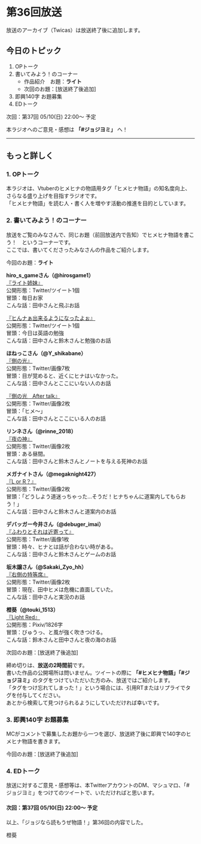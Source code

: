 # 第36回放送

放送のアーカイブ（Twicas）は放送終了後に追加します。  

## 今日のトピック
1. OPトーク
1. 書いてみよう！のコーナー
    - 作品紹介　お題：<b>ライト</b>
    - 次回のお題：<b></b>[放送終了後追加]
1. 即興140字 お題募集
1. EDトーク

次回：第37回 05/10(日) 22:00～ 予定  

本ラジオへのご意見・感想は **「#ジョジヨミ」** へ！

---

## もっと詳しく
### 1. OPトーク

本ラジオは、Vtuberのヒメヒナの物語用タグ「ヒメヒナ物語」の知名度向上、さらなる盛り上げを目指すラジオです。  
「ヒメヒナ物語」を読む人・書く人を増やす活動の推進を目的としています。  

### 2. 書いてみよう！のコーナー
放送をご覧のみなさんで、同じお題（前回放送内で告知）でヒメヒナ物語を書こう！　というコーナーです。  
ここでは、書いてくださったみなさんの作品をご紹介します。

今回のお題：<b>ライト</b>

**hiro_s_gameさん（@hirosgame1）**  
[『ライト姉妹』](https://twitter.com/hirosgame1/status/1254734964089688064?s=20)  
公開形態：Twitter/ツイート1個  
冒頭：毎日お家  
こんな話：田中さんと飛ぶお話  

[『ヒんナぁ出来るようになったよぉ』](https://twitter.com/hirosgame1/status/1254736439096406016?s=20)  
公開形態：Twitter/ツイート1個  
冒頭：今日は英語の勉強  
こんな話：田中さんと鈴木さんと勉強のお話  

**ほねっこさん（@Y_shikabane）**  
[『側の光』](https://twitter.com/Y_shikabane/status/1256180651641823232?s=20)  
公開形態：Twitter/画像7枚  
冒頭：目が覚めると、近くにヒナはいなかった。  
こんな話：田中さんとここにいない人のお話  

[『側の光　After talk』](https://twitter.com/Y_shikabane/status/1256808415365525505?s=20)  
公開形態：Twitter/画像2枚  
冒頭：「ヒメ～」  
こんな話：田中さんとここにいる人のお話  

**リンネさん（@rinne_2018）**  
[『夜の神』](https://twitter.com/rinne_2018/status/1256253524523970560?s=20)  
公開形態：Twitter/画像2枚  
冒頭：ある昼間。  
こんな話：田中さんと鈴木さんとノートを与える死神のお話

**メガナイトさん（@megaknight427）**  
[『L or R？』](https://twitter.com/megaknight427/status/1256463236951502848?s=20)  
公開形態：Twitter/画像2枚  
冒頭：「どうしよう道迷っちゃった…そうだ！ヒナちゃんに道案内してもらおう！」  
こんな話：田中さんと鈴木さんと道案内のお話

**デバッガー今井さん（@debuger_imai）**  
[『ふわりとそれは近寄って』](https://twitter.com/debuger_imai/status/1256749967894384643?s=20)  
公開形態：Twitter/画像1枚  
冒頭：時々、ヒナとは話が合わない時がある。  
こんな話：田中さんと鈴木さんとゲームのお話  


**坂木譲さん（@Sakaki_Zyo_hh）**  
[『右側の特等席』](https://twitter.com/Sakaki_Zyo/status/1256763732891283457?s=20)  
公開形態：Twitter/画像2枚  
冒頭：現在、田中ヒメは危機に直面していた。  
こんな話：田中さんと実況のお話  

**橙葵（@touki_1513）**  
[『Light Red』](https://twitter.com/touki_1513/status/1256893962251415552?s=20)  
公開形態：Pixiv/1826字  
冒頭：びゅうっ、と風が強く吹きつける。  
こんな話：鈴木さんと田中さんと夜の海のお話  

次回のお題：<b></b>[放送終了後追加]

締め切りは、**放送の2時間前**です。  
書いた作品の公開場所は問いません。ツイートの際に <b>「#ヒメヒナ物語」「#ジョジヨミ」</b>のタグをつけていただいた方のみ、放送ではご紹介します。  
「タグをつけ忘れてしまった！」という場合には、引用RTまたはリプライでタグを付与してください。  
あとから検索して見つけられるようにしていただければ幸いです。  

### 3. 即興140字 お題募集
MCがコメントで募集したお題から一つを選び、放送終了後に即興で140字のヒメヒナ物語を書きます。

今回のお題：[放送終了後追加]

### 4. EDトーク

放送に対するご意見・感想等は、本TwitterアカウントのDM、マシュマロ、「#ジョジヨミ」をつけてのツイートで、いただければと思います。

#### 次回：第37回 05/10(日) 22:00～ 予定  

以上、「ジョジなら読もうぜ物語！」第36回の内容でした。

橙葵
